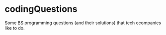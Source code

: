 # codingQuestions
Some BS programming questions (and their solutions) that tech ccompanies like to do.
